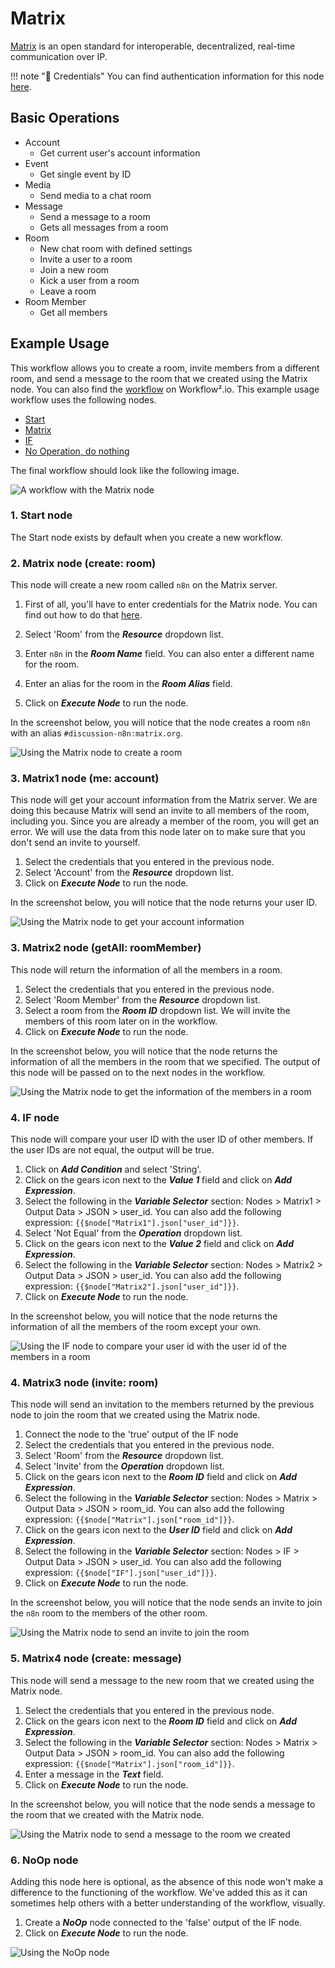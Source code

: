 # Matrix

[Matrix](https://matrix.org) is an open standard for interoperable, decentralized, real-time communication over IP.

!!! note "🔑 Credentials"
    You can find authentication information for this node [here](/workflow/integrations/credentials/matrix/).


## Basic Operations

* Account
    * Get current user's account information
* Event
    * Get single event by ID
* Media
    * Send media to a chat room
* Message
    * Send a message to a room
    * Gets all messages from a room
* Room
    * New chat room with defined settings
    * Invite a user to a room
    * Join a new room
    * Kick a user from a room
    * Leave a room
* Room Member
    * Get all members

## Example Usage

This workflow allows you to create a room, invite members from a different room, and send a message to the room that we created using the Matrix node. You can also find the [workflow](https://n8n.io/workflows/724) on Workflow².io. This example usage workflow uses the following nodes.
- [Start](/workflow/integrations/core-nodes/n8n-nodes-base.start/)
- [Matrix]()
- [IF](/workflow/integrations/core-nodes/n8n-nodes-base.if/)
- [No Operation, do nothing](/workflow/integrations/core-nodes/n8n-nodes-base.noOp/)

The final workflow should look like the following image.

![A workflow with the Matrix node](/_images/integrations/nodes/matrix/workflow.png)

### 1. Start node

The Start node exists by default when you create a new workflow.

### 2. Matrix node (create: room)

This node will create a new room called `n8n` on the Matrix server.

1. First of all, you'll have to enter credentials for the Matrix node. You can find out how to do that [here](/workflow/integrations/credentials/matrix/).

2. Select 'Room' from the ***Resource*** dropdown list.
3. Enter `n8n` in the ***Room Name*** field. You can also enter a different name for the room.
4. Enter an alias for the room in the ***Room Alias*** field.
5. Click on ***Execute Node*** to run the node.

In the screenshot below, you will notice that the node creates a room `n8n` with an alias `#discussion-n8n:matrix.org`.

![Using the Matrix node to create a room](/_images/integrations/nodes/matrix/matrix_node.png)

### 3. Matrix1 node (me: account)

This node will get your account information from the Matrix server. We are doing this because Matrix will send an invite to all members of the room, including you. Since you are already a member of the room, you will get an error. We will use the data from this node later on to make sure that you don't send an invite to yourself.


1. Select the credentials that you entered in the previous node.
2. Select 'Account' from the ***Resource*** dropdown list.
3. Click on ***Execute Node*** to run the node.


In the screenshot below, you will notice that the node returns your user ID.

![Using the Matrix node to get your account information](/_images/integrations/nodes/matrix/matrix1_node.png)

### 3. Matrix2 node (getAll: roomMember)

This node will return the information of all the members in a room.


1. Select the credentials that you entered in the previous node.
2. Select 'Room Member' from the ***Resource*** dropdown list.
3. Select a room from the ***Room ID*** dropdown list. We will invite the members of this room later on in the workflow.
4. Click on ***Execute Node*** to run the node.


In the screenshot below, you will notice that the node returns the information of all the members in the room that we specified. The output of this node will be passed on to the next nodes in the workflow.

![Using the Matrix node to get the information of the members in a room](/_images/integrations/nodes/matrix/matrix2_node.png)

### 4. IF node

This node will compare your user ID with the user ID of other members. If the user IDs are not equal, the output will be true.


1. Click on ***Add Condition*** and select 'String'.
2. Click on the gears icon next to the ***Value 1*** field and click on ***Add Expression***.
3. Select the following in the ***Variable Selector*** section: Nodes > Matrix1 > Output Data > JSON > user_id. You can also add the following expression: `{{$node["Matrix1"].json["user_id"]}}`.
4. Select 'Not Equal' from the ***Operation*** dropdown list.
5. Click on the gears icon next to the ***Value 2*** field and click on ***Add Expression***.
6. Select the following in the ***Variable Selector*** section: Nodes > Matrix2 > Output Data > JSON > user_id. You can also add the following expression: `{{$node["Matrix2"].json["user_id"]}}`.
7. Click on ***Execute Node*** to run the node.


In the screenshot below, you will notice that the node returns the information of all the members of the room except your own.

![Using the IF node to compare your user id with the user id of the members in a room](/_images/integrations/nodes/matrix/if_node.png)

### 4. Matrix3 node (invite: room)

This node will send an invitation to the members returned by the previous node to join the room that we created using the Matrix node.


1. Connect the node to the 'true' output of the IF node
2. Select the credentials that you entered in the previous node.
3. Select 'Room' from the ***Resource*** dropdown list.
4. Select 'Invite' from the ***Operation*** dropdown list.
5. Click on the gears icon next to the ***Room ID*** field and click on ***Add Expression***.
6. Select the following in the ***Variable Selector*** section: Nodes > Matrix > Output Data > JSON > room_id. You can also add the following expression: `{{$node["Matrix"].json["room_id"]}}`.
7. Click on the gears icon next to the ***User ID*** field and click on ***Add Expression***.
8. Select the following in the ***Variable Selector*** section: Nodes > IF > Output Data > JSON > user_id. You can also add the following expression: `{{$node["IF"].json["user_id"]}}`.
9. Click on ***Execute Node*** to run the node.


In the screenshot below, you will notice that the node sends an invite to join the `n8n` room to the members of the other room.

![Using the Matrix node to send an invite to join the room](/_images/integrations/nodes/matrix/matrix3_node.png)

### 5. Matrix4 node (create: message)

This node will send a message to the new room that we created using the Matrix node.


1. Select the credentials that you entered in the previous node.
2. Click on the gears icon next to the ***Room ID*** field and click on ***Add Expression***.
3. Select the following in the ***Variable Selector*** section: Nodes > Matrix > Output Data > JSON > room_id. You can also add the following expression: `{{$node["Matrix"].json["room_id"]}}`.
4. Enter a message in the ***Text*** field.
5. Click on ***Execute Node*** to run the node.


In the screenshot below, you will notice that the node sends a message to the room that we created with the Matrix node.

![Using the Matrix node to send a message to the room we created](/_images/integrations/nodes/matrix/matrix4_node.png)

### 6. NoOp node
Adding this node here is optional, as the absence of this node won't make a difference to the functioning of the workflow. We've added this as it can sometimes help others with a better understanding of the workflow, visually.


1. Create a ***NoOp*** node connected to the 'false' output of the IF node.
2. Click on ***Execute Node*** to run the node.


![Using the NoOp node](/_images/integrations/nodes/matrix/noop_node.png)




